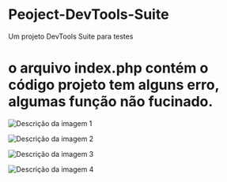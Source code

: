 # Peoject-DevTools-Suite
Um projeto DevTools Suite para testes 

# o arquivo index.php contém o código projeto tem alguns erro, algumas função não fucinado.


![Descrição da imagem 1](IMG_20250215_223453_069.jpg)

![Descrição da imagem 2](IMG_20250215_223454_439.jpg)

![Descrição da imagem 3](IMG_20250215_223456_042.jpg)

![Descrição da imagem 4](IMG_20250215_223457_409.jpg)

